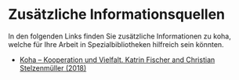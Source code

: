 # Zusätzliche Informationsquellen

In den folgenden Links finden Sie zusätzliche Informationen zu koha, welche für Ihre Arbeit in Spezialbibliotheken hilfreich sein könnten.

* <a href="https://wiki.bsz-bw.de/download/attachments/1507513/KohaFischerStelzenmuellerABITechnik2018.pdf?version=1&modificationDate=1583248357901&api=v2">Koha – Kooperation und Vielfalt. Katrin Fischer and Christian Stelzenmüller (2018)</a>